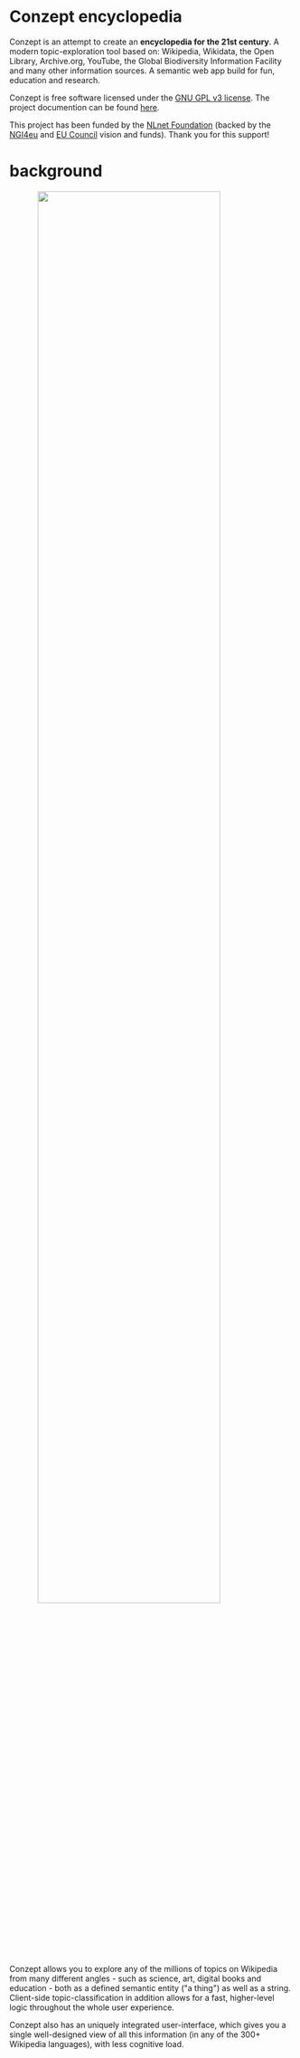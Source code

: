 # Conzept encyclopedia

Conzept is an attempt to create an **encyclopedia for the 21st century**. A modern topic-exploration tool based on: Wikipedia, Wikidata, the Open Library, Archive.org, YouTube, the Global Biodiversity Information Facility and many other information sources. A semantic web app build for fun, education and research. 

Conzept is free software licensed under the [GNU GPL v3 license](LICENSE). The project documention can be found [here](https://conze.pt/guide).

This project has been funded by the [NLnet Foundation](https://nlnet.nl/project/Conzept/) (backed by the [NGI4eu](https://www.ngi.eu/) and [EU Council](https://www.consilium.europa.eu/en/european-council/) vision and funds). Thank you for this support! 

# background

<a href="https://conze.pt"><img style="display: block; margin-left: auto; margin-right: auto; width: 80%;" src="https://raw.githubusercontent.com/waldenn/conzept/master/assets/img/screenshot_001.webp"></a>

Conzept allows you to explore any of the millions of topics on Wikipedia from many different angles - such as science, art, digital books and education - both as a defined semantic entity ("a thing") as well as a string. Client-side topic-classification in addition allows for a fast, higher-level logic throughout the whole user experience.

Conzept also has an uniquely integrated user-interface, which gives you a single well-designed view of all this information (in any of the 300+ Wikipedia languages), with less cognitive load.
